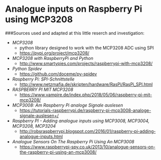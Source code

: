 # Analogue inputs on Raspberry Pi using MCP3208
###Sources used and adapted at this little reserch and investigation:
* _MCP3208_
    * python library designed to work with the MCP3208 ADC using SPI
    * https://pypi.org/project/mcp3208/
* _MCP3208 with RaspberryPi and Python_
    * http://www.smartypies.com/projects/raspberrypi-with-mcp3208/
* _Python Spidev_
    * https://github.com/doceme/py-spidev
* _Raspberry Pi: SPI-Schnittstelle_
    * http://www.netzmafia.de/skripten/hardware/RasPi/RasPi_SPI.html
* _RASPBERRY PI MIT MCP3208_
    * https://www.vampire.de/index.php/2018/05/06/raspberry-pi-mit-mcp3208/
* _MCP3008: Am Raspberry Pi analoge Signale auslesen_
    * https://tutorials-raspberrypi.de/raspberry-pi-mcp3008-analoge-signale-auslesen+/
* _Raspberry PI - Adding analogue inputs using MCP3008, MCP3004, MCP3208, MCP3204_
    * http://robsraspberrypi.blogspot.com/2016/01/raspberry-pi-adding-analogue-inputs.html
* _Analogue Sensors On The Raspberry Pi Using An MCP3008_
    * https://www.raspberrypi-spy.co.uk/2013/10/analogue-sensors-on-the-raspberry-pi-using-an-mcp3008/
